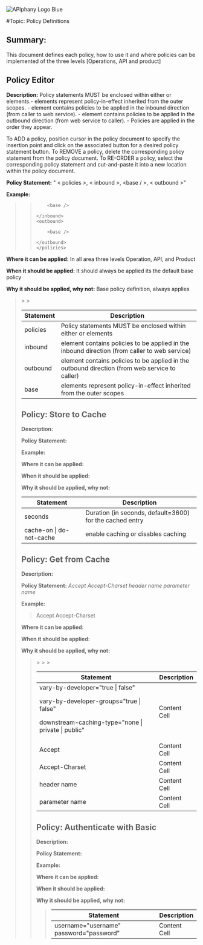 ![APIphany Logo Blue](http://i.imgur.com/fG9dSvD.png)

#Topic: Policy Definitions

## Summary: ##

This document defines each policy, how to use it and where policies can be implemented of the three levels [Operations, API and product]

## Policy Editor ##

**Description:** Policy statements MUST be enclosed within either <inbound> or <outbound> elements.- <base /> elements represent policy-in-effect inherited from the outer scopes.
         - <inbound> element contains policies to be applied in the inbound direction (from caller to web service).
         - <outbound> element contains policies to be applied in the outbound direction (from web service to caller).
         - Policies are applied in the order they appear.

To ADD a policy, position cursor in the policy document to specify the insertion point and click on the associated button for a desired policy statement button.
    To REMOVE a policy, delete the corresponding policy statement from the policy document.
    To RE-ORDER a policy, select the corresponding policy statement and cut-and-paste it into a new location within the policy document.

**Policy Statement:** " < policies >, < inbound >, <base / >, < outbound >"

**Example:**


>> 	<policies>
>> 	<inbound>
>>         
>>         <base />
>>         
>>     </inbound>
>>     <outbound>
>>         
>>         <base />
>>         
>>     </outbound>
>>     </policies>

**Where it can be applied:** In all area three levels Operation, API, and Product

**When it should be applied:** It should always be applied its the default base policy

**Why it should be applied, why not:** Base policy definition, always applies

><table>
<thead>
<tr>
  <th>Statement</th>
  <th>Description</th>
</tr>
</thead>
<tbody>
<tr>
  <td>policies</td>
  <td>Policy statements MUST be enclosed within either <inbound> or <outbound> elements</td>
</tr>
<tr>
  <td>inbound</td>
  <td>element contains policies to be applied in the inbound direction (from caller to web service)</td>
</tr>
><tr>
  <td>outbound</td>
  <td>element contains policies to be applied in the outbound direction (from web service to caller)</td>
</tr>
><tr>
  <td>base</td>
  <td>elements represent policy-in-effect inherited from the outer scopes</td>
</tr>
</tbody>
</table>

## Policy: Store to Cache ##

**Description:**

**Policy Statement:** *<cache-store duration="seconds" caching-mode="cache-on | do-not-cache" />*

**Example:**

>   <inbound>
>   	<base />
>	</inbound>
>	
> 	<outbound>
> 		<base />
> 		<cache-store duration="3600" caching-mode="cache-on" />
> 	</outbound>

**Where it can be applied:**

**When it should be applied:**

**Why it should be applied, why not:**

<table>
<thead>
<tr>
  <th>Statement</th>
  <th>Description</th>
</tr>
</thead>
<tbody>
<tr>
  <td>seconds</td>
  <td>Duration (in seconds, default=3600) for the cached entry</td>
</tr>
<tr>
  <td>cache-on | do-not-cache</td>
  <td>enable caching or disables caching</td>
</tr>
</tbody>
</table>

## Policy: Get from Cache ##

**Description:**

**Policy Statement:** *<cache-lookup vary-by-developer="true | false" vary-by-developer-groups="true | false" downstream-caching-type="none| private | public">
    <vary-by-header>Accept</vary-by-header> <!-- should be present in most cases -->
    <vary-by-header>Accept-Charset</vary-by-header> <!-- should be present in most cases -->
    <vary-by-header>header name</vary-by-header> <!-- optional, can repeated several times -->
    <vary-by-query-parameter>parameter name</vary-by-query-parameter> <!-- optional, can repeated several times -->
    </cache-lookup>*

**Example:** 

> 	<inbound>
> 		<base />
> 		<cache-lookup vary-by-developer="false" vary-by-developer-groups="false" downstream-caching-type="none">
> 			<vary-by-header>Accept</vary-by-header>
> 			<vary-by-header>Accept-Charset</vary-by-header>
> 		</cache-lookup>
> 	</inbound>
> 	<outbound>
> 		<base /> 		
> 	</outbound>


**Where it can be applied:**

**When it should be applied:**

**Why it should be applied, why not:**

><table>
<thead>
<tr>
  <th>Statement</th>
  <th>Description</th>
</tr>
</thead>
<tbody>
<tr>
  <td>
vary-by-developer="true | false"

vary-by-developer-groups="true | false"

downstream-caching-type="none | private | public"
></td>
  <td>Content Cell</td>
</tr>
<tr>
  <td>Accept</td>
  <td>Content Cell</td>
</tr>
><tr>
  <td>Accept-Charset</td>
  <td>Content Cell</td>
</tr>
><tr>
  <td>header name</td>
  <td>Content Cell</td>
</tr>
><tr>
  <td>parameter name</td>
  <td>Content Cell</td>
</tr>
</tbody>
</table>

## Policy: Authenticate with Basic ##

**Description:**

**Policy Statement:** *<authentication-basic username="username" password="password" />*

**Example:**


> 	<inbound>
> 		<base />
> 		<authentication-basic username="apiphany" password="vb2345ut!8P" />
> 	</inbound>
> 	<outbound>
> 		<base />
> 	</outbound>


**Where it can be applied:**

**When it should be applied:**

**Why it should be applied, why not:**

><table>
<thead>
<tr>
  <th>Statement</th>
  <th>Description</th>
</tr>
</thead>
<tbody>
<tr>
  <td>username="username" password="password"</td>
  <td>Content Cell</td>
</tr>
</tbody>
</table>